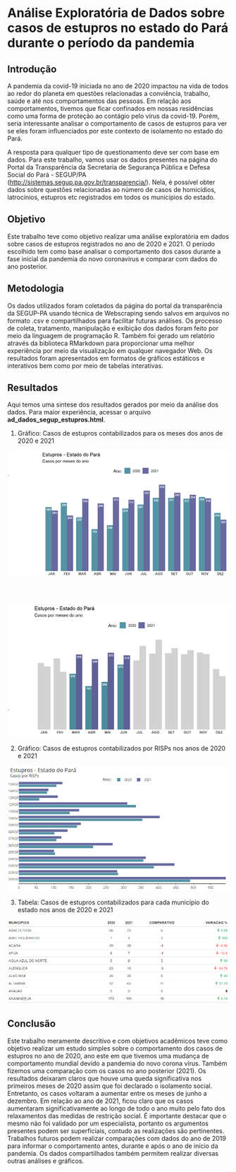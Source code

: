 # Análise Exploratória de Dados sobre casos de estupros no estado do Pará durante o período da pandemia

## Introdução

A pandemia da covid-19 iniciada no ano de 2020 impactou na vida de todos ao redor do planeta em questões relacionadas a conviência, trabalho, saúde e até nos comportamentos das pessoas. Em relação aos comportamentos, tivemos que ficar confinados em nossas residências como uma forma de proteção ao contágio pelo vírus da covid-19. Porém, seria interessante analisar o comportamento de casos de estupros para ver se eles foram influenciados por este contexto de isolamento no estado do Pará. 

A resposta para qualquer tipo de questionamento deve ser com base em dados. Para este trabalho, vamos usar os dados presentes na página do Portal da Transparência da Secretaria de Segurança Pública e Defesa Social do Pará - SEGUP/PA (<http://sistemas.segup.pa.gov.br/transparencia/>). Nela, é possível obter dados sobre questôes relacionadas ao número de casos de homicídios, latrocínios, estupros etc registrados em todos os municípios do estado.

## Objetivo

Este trabalho teve como objetivo realizar uma análise exploratória em dados sobre casos de estupros registrados no ano de 2020 e 2021. O período escolhido tem como base analisar o comportamento dos casos durante a fase inicial da pandemia do novo coronavirus e comparar com dados do ano posterior. 

## Metodologia

Os dados utilizados foram coletados da página do portal da transparência da SEGUP-PA usando técnica de Webscraping sendo salvos em arquivos no formato .csv e compartilhados para facilitar futuras análises. Os processo de coleta, tratamento, manipulação e exibição dos dados foram feito por meio da linguagem de programação R. Também foi gerado um relatório através da biblioteca RMarkdown para proporcionar uma melhor experiência por meio da visualização em qualquer navegador Web. Os resultados foram apresentados em formatos de gráficos estáticos e interativos bem como por meio de tabelas interativas. 

## Resultados

Aqui temos uma sintese dos resultados gerados por meio da análise dos dados. Para maior experiência, acessar o arquivo **ad_dados_segup_estupros.html**.

1. Gráfico: Casos de estupros contabilizados para os meses dos anos de 2020 e 2021

![](docs/g_est_tot_meses.png)

<br>
<br>

![](docs/g_est_tot_meses_res.png)

2. Gráfico: Casos de estupros contabilizados por RISPs nos anos de 2020 e 2021

![](docs/g_est_tot_risp.png)

3. Tabela: Casos de estupros contabilizados para cada município do estado nos anos de 2020 e 2021

![](docs/tab_est_tot_mun.png)

## Conclusão

Este trabalho meramente descritivo e com objetivos acadêmicos teve como objetivo realizar um estudo simples sobre o comportamento dos casos de estupros no ano de 2020, ano este em que tivemos uma mudança de comportamento mundial devido a pandemia do novo corona vírus. Também fizemos uma comparação com os casos no ano posterior (2021). Os resultados deixaram claros que houve uma queda significativa nos primeiros meses de 2020 assim que foi declarado o isolamento social. Entretanto, os casos voltaram a aumentar entre os meses de junho a dezembro. Em relação ao ano de 2021, ficou claro que os casos aumentaram significativamente ao longo de todo o ano muito pelo fato dos relaxamentos das medidas de restrição social. É importante destacar que o mesmo não foi validado por um especialista, portanto os argumentos presentes podem ser superficiais, contudo as realizações são pertinentes. Trabalhos futuros podem realizar comparações com dados do ano de 2019 para informar o comportamento antes, durante e após o ano de início da pandemia. Os dados compartilhados também permitem realizar diversas outras análises e gráficos.
